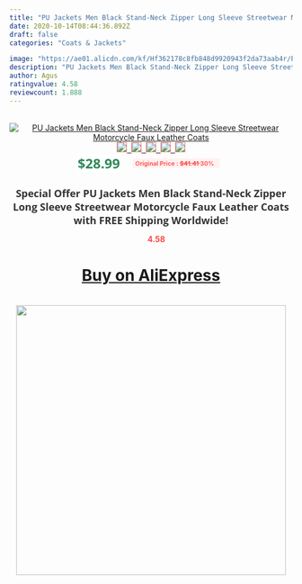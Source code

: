 ```yaml
---
title: "PU Jackets Men Black Stand-Neck Zipper Long Sleeve Streetwear Motorcycle Faux Leather Coats"
date: 2020-10-14T08:44:36.892Z
draft: false
categories: "Coats & Jackets"

image: "https://ae01.alicdn.com/kf/Hf362178c8fb848d9920943f2da73aab4r/PU-Jackets-Men-Black-Stand-Neck-Zipper-Long-Sleeve-Streetwear-Motorcycle-Faux-Leather-Coats.jpg"
description: "PU Jackets Men Black Stand-Neck Zipper Long Sleeve Streetwear Motorcycle Faux Leather Coats"
author: Agus
ratingvalue: 4.58
reviewcount: 1.888
---
```

<br>
<div style="text-align: center;">
<a href="https://s.click.aliexpress.com/e/_9As9E5" target="_blank" rel="nofollow noopener noreferrer"><img alt="PU Jackets Men Black Stand-Neck Zipper Long Sleeve Streetwear Motorcycle Faux Leather Coats" class="magnifier-image" src="https://ae01.alicdn.com/kf/Hf362178c8fb848d9920943f2da73aab4r/PU-Jackets-Men-Black-Stand-Neck-Zipper-Long-Sleeve-Streetwear-Motorcycle-Faux-Leather-Coats.jpg_640x640.jpg">
<br>
<img style="border:1px solid salmon" src="https://ae01.alicdn.com/kf/Hf362178c8fb848d9920943f2da73aab4r/PU-Jackets-Men-Black-Stand-Neck-Zipper-Long-Sleeve-Streetwear-Motorcycle-Faux-Leather-Coats.jpg_120x120.jpg">&nbsp;&nbsp;<img style="border:1px solid salmon" src="https://ae01.alicdn.com/kf/H98db4402dcfe4cb2900d35f43f993e06H/PU-Jackets-Men-Black-Stand-Neck-Zipper-Long-Sleeve-Streetwear-Motorcycle-Faux-Leather-Coats.jpg_120x120.jpg">&nbsp;&nbsp;<img style="border:1px solid salmon" src="https://ae01.alicdn.com/kf/H22eddd2eea7f441f89312b055a1f8c080/PU-Jackets-Men-Black-Stand-Neck-Zipper-Long-Sleeve-Streetwear-Motorcycle-Faux-Leather-Coats.jpg_120x120.jpg">&nbsp;&nbsp;<img style="border:1px solid salmon" src="https://ae01.alicdn.com/kf/H6190a25d2e4b4e31a9c86cf629d03d278/PU-Jackets-Men-Black-Stand-Neck-Zipper-Long-Sleeve-Streetwear-Motorcycle-Faux-Leather-Coats.jpg_120x120.jpg">&nbsp;&nbsp;<img style="border:1px solid salmon" src="https://ae01.alicdn.com/kf/Hc870424d78aa45cd84d377c7e6aaa0dbW/PU-Jackets-Men-Black-Stand-Neck-Zipper-Long-Sleeve-Streetwear-Motorcycle-Faux-Leather-Coats.jpg_120x120.jpg"></a></div><br0>
<div style="text-align: center;"><span style="background-color: white; border: 0px; box-sizing: border-box; color: seagreen; display: inline-block; font-family: &quot;open sans&quot; , &quot;arial&quot; , &quot;helvetica&quot; , sans-serif , &quot;heiti&quot;; font-size: 24px; font-stretch: inherit; font-weight: 700; line-height: inherit; margin: 0px 10px 0px 0px; padding: 0px; vertical-align: middle;">$28.99 </span>
<span style="background: rgb(255 , 241 , 241); border-radius: 3px; border: 0px; box-sizing: border-box; color: #ff4747; display: inline-block; font-family: inherit; font-size: 12px; font-stretch: inherit; font-style: inherit; font-variant: inherit; font-weight: 600; line-height: inherit; margin: 0px; padding: 2px 5px; transform: scale(0.9); vertical-align: middle;">Original Price : <b style="text-decoration: line-through;">$41.41 </b> 30%&nbsp;&nbsp;</span></div>
<h1 style="color: #333333; display: inline-block; font-family: &quot;open sans&quot; , &quot;arial&quot; , &quot;helvetica&quot; , sans-serif , &quot;heiti&quot;; font-size: 18px; font-stretch: inherit; font-weight: 700; text-align: center;">Special Offer PU Jackets Men Black Stand-Neck Zipper Long Sleeve Streetwear Motorcycle Faux Leather Coats with FREE Shipping Worldwide!</h1>
<div style="color: #ff4747; text-align: center;">
<img src="https://4.bp.blogspot.com/-M0ZcTcb-5uY/XleCXlxnR4I/AAAAAAAAAEc/OrjgMkXV1oMQFaCRZj5HQwOCBcu3w1FegCPcBGAYYCw/s1600/star.png" style="height: 15px;">&nbsp;<b>4.58</b></div>
<div class="button_cont" align="center"><a class="buynow_a" href="https://s.click.aliexpress.com/e/_9As9E5" target="_blank" rel="nofollow noopener noreferrer"><H1>Buy on AliExpress</H1></a></div><br>
<div class="separator" style="clear: both; text-align: center;">
<img src="https://lh3.googleusercontent.com/-pTy5HemUv9M/XlePHvY0dAI/AAAAAAAAAE4/0nX5iRUoIWY8eMW9Dpxeirr157OZliDIgCLcBGAsYHQ/s1600/badge.gif" width="480">
</div>
